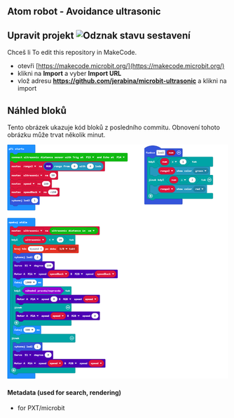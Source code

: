 ## Atom robot - Avoidance ultrasonic

## Upravit projekt ![Odznak stavu sestavení](https://github.com/jerabina/microbit-ultrasonic/workflows/MakeCode/badge.svg)

Chceš li To edit this repository in MakeCode.

* otevři [https://makecode.microbit.org/](https://makecode.microbit.org/)
* klikni na **Import** a vyber **Import URL**
* vlož adresu **https://github.com/jerabina/microbit-ultrasonic** a klikni na import

## Náhled bloků

Tento obrázek ukazuje kód bloků z posledního commitu.
Obnovení tohoto obrázku může trvat několik minut.

![Vykreslený náhled bloků](https://github.com/jerabina/microbit-ultrasonic/raw/master/.github/makecode/blocks.png)

#### Metadata (used for search, rendering)

* for PXT/microbit
<script src="https://makecode.com/gh-pages-embed.js"></script><script>makeCodeRender("{{ site.makecode.home_url }}", "{{ site.github.owner_name }}/{{ site.github.repository_name }}");</script>
